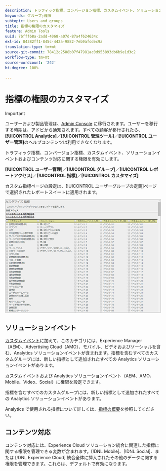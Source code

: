 ```yaml
---
description: トラフィック指標、コンバージョン指標、カスタムイベント、ソリューションイベントおよびコンテンツ対応に関する権限を有効にします。
keywords: グループ;権限
subtopic: Users and groups
title: 指標の権限のカスタマイズ
feature: Admin Tools
uuid: 7bfff68a-2add-4068-a07d-87a4f624634c
exl-id: 84382ff1-845c-442a-9882-7eb9afcdec9a
translation-type: tm+mt
source-git-commit: 78412c2588b07f47981ac0d953893db6b9e1d3c2
workflow-type: tm+mt
source-wordcount: '242'
ht-degree: 100%

---
```


# 指標の権限のカスタマイズ

>[!IMPORTANT]
>
>ユーザーおよび製品管理は、[Admin Console](https://helpx.adobe.com/jp/enterprise/using/admin-console.html) に移行されます。ユーザーを移行する時期は、アドビから通知されます。すべての顧客が移行されたら、**[!UICONTROL Analytics]**／**[!UICONTROL 管理ツール]**／**[!UICONTROL ユーザー管理]**&#x200B;のヘルプコンテンツは利用できなくなります。

トラフィック指標、コンバージョン指標、カスタムイベント、ソリューションイベントおよびコンテンツ対応に関する権限を有効にします。

**[!UICONTROL ユーザー管理]**／**[!UICONTROL グループ]**／**[!UICONTROL レポートアクセス]**／**[!UICONTROL 指標]**／**[!UICONTROL カスタマイズ]**

カスタム指標ページの設定は、[!UICONTROL ユーザーグループの定義]ページで選択されたレポートスイートに適用されます。

![](assets/customize-metrics.png)

## ソリューションイベント

[カスタムイベント](https://docs.adobe.com/content/help/ja-JP/analytics/implementation/vars/page-vars/events/event-serialization.html)に加えて、このカテゴリには、Experience Manager（AEM）、Advertising Cloud（AMO）、モバイル、ビデオおよびソーシャルを含む、Analytics ソリューションイベントが含まれます。指標を含むすべてのカスタムグループには、新しい指標として追加されたすべての Analytics ソリューションイベントがあります。

カスタムイベントおよび Analytics ソリューションイベント（AEM、AMO、Mobile、Video、Social）に権限を設定できます。

指標を含むすべてのカスタムグループには、新しい指標として追加されたすべての Analytics ソリューションイベントがあります。

Analytics で使用される指標について詳しくは、[指標の概要](/help/components/metrics/overview.md)を参照してください。

## コンテンツ対応

コンテンツ対応には、Experience Cloud ソリューション統合に関連した指標に関する権限を管理できる変数が含まれます。[!DNL Mobile]、[!DNL Social]、または [!DNL Experience Cloud] 統合全体に挿入されたその他のデータに関する権限を管理できます。これらは、デフォルトで有効になります。
